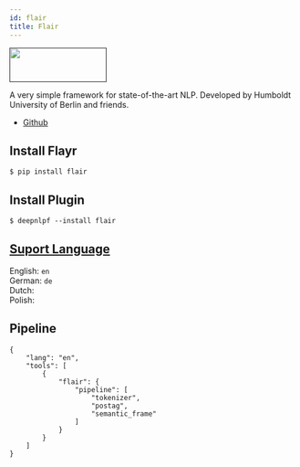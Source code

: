 ```yaml
---
id: flair
title: Flair
---
```


<a href="" target="_blank">
    <img src="" data-canonical-src="" width="170" height="60" />
</a>

A very simple framework for state-of-the-art NLP. Developed by Humboldt University of Berlin and friends.

- [Github](https://github.com/flairNLP/flair)

## Install Flayr

    $ pip install flair

## Install Plugin

    $ deepnlpf --install flair

## [Suport Language](https://github.com/flairNLP/flair#comparison-with-state-of-the-art)

English: ```en``` <br/>
German: ```de``` <br/>
Dutch: ``` ``` <br/>
Polish: ``` ``` <br/>

## Pipeline
```
{
    "lang": "en",
    "tools": [
        {
            "flair": {
                "pipeline": [
                    "tokenizer",
                    "postag",
                    "semantic_frame"
                ]
            }
        }
    ]
}
```